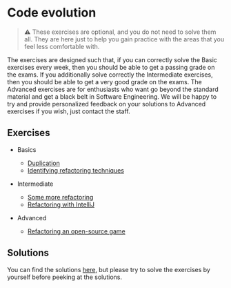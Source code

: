 # Code evolution

> :warning:  These exercises are optional, and you do not need to solve them all. They are here just to help you gain practice with the areas that you feel less comfortable with.

The exercises are designed such that, if you can correctly solve the Basic exercises every week, then you should be able to get a passing grade on the exams. If you additionally solve correctly the Intermediate exercises, then you should be able to get a very good grade on the exams. The Advanced exercises are for enthusiasts who want go beyond the standard material and get a black belt in Software Engineering. We will be happy to try and provide personalized feedback on your solutions to Advanced exercises if you wish, just contact the staff.

## Exercises

- Basics
  - [Duplication](duplication)
  - [Identifying refactoring techniques](refactoring-techniques)

- Intermediate
  - [Some more refactoring](more-refactoring)
  - [Refactoring with IntelliJ](refactoring-intellij)

- Advanced
  - [Refactoring an open-source game](refactoring-game)

## Solutions

You can find the solutions [here](solutions), but please try to solve the exercises by yourself before peeking at the solutions.
